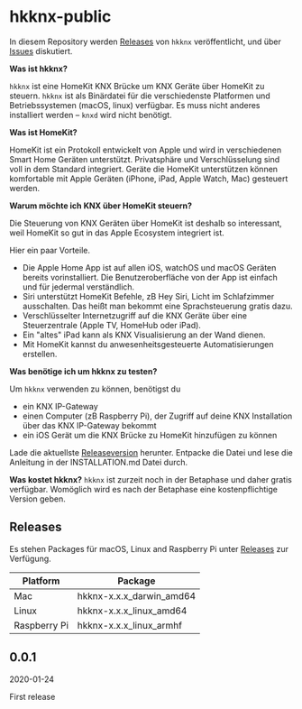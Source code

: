 # hkknx-public
In diesem Repository werden [Releases](https://github.com/brutella/hkknx-public/releases) von `hkknx` veröffentlicht, und über [Issues](https://github.com/brutella/hkknx-public/issues) diskutiert.

**Was ist hkknx?**

`hkknx` ist eine HomeKit KNX Brücke um KNX Geräte über HomeKit zu steuern. `hkknx` ist als Binärdatei für die verschiedenste Platformen und Betriebssystemen (macOS, linux) verfügbar. Es muss nicht anderes installiert werden – `knxd` wird nicht benötigt.

**Was ist HomeKit?**

HomeKit ist ein Protokoll entwickelt von Apple und wird in verschiedenen Smart Home Geräten unterstützt.
Privatsphäre und Verschlüsselung sind voll in dem Standard integriert.
Geräte die HomeKit unterstützen können komfortable mit Apple Geräten (iPhone, iPad, Apple Watch, Mac) gesteuert werden.

**Warum möchte ich KNX über HomeKit steuern?**

Die Steuerung von KNX Geräten über HomeKit ist deshalb so interessant, weil HomeKit so gut in das Apple Ecosystem integriert ist.

Hier ein paar Vorteile.

- Die Apple Home App ist auf allen iOS, watchOS und macOS Geräten bereits vorinstalliert. Die Benutzeroberfläche von der App ist einfach und für jedermal verständlich.
- Siri unterstützt HomeKit Befehle, zB Hey Siri, Licht im Schlafzimmer ausschalten. Das heißt man bekommt eine Sprachsteuerung gratis dazu.
- Verschlüsselter Internetzugriff auf die KNX Geräte über eine Steuerzentrale (Apple TV, HomeHub oder iPad).
- Ein "altes" iPad kann als KNX Visualisierung an der Wand dienen.
- Mit HomeKit kannst du anwesenheitsgesteuerte Automatisierungen erstellen.

**Was benötige ich um hkknx zu testen?**

Um `hkknx` verwenden zu können, benötigst du

- ein KNX IP-Gateway
- einen Computer (zB Raspberry Pi), der Zugriff auf deine KNX Installation über das KNX IP-Gateway bekommt
- ein iOS Gerät um die KNX Brücke zu HomeKit hinzufügen zu können

Lade die aktuellste [Releaseversion](https://github.com/brutella/hkknx-public/releases) herunter.
Entpacke die Datei und lese die Anleitung in der INSTALLATION.md Datei durch.

**Was kostet hkknx?**
`hkknx` ist zurzeit noch in der Betaphase und daher gratis verfügbar.
Womöglich wird es nach der Betaphase eine kostenpflichtige Version geben.

## Releases

Es stehen Packages für macOS, Linux and Raspberry Pi unter [Releases](https://github.com/brutella/hkknx-public/releases) zur Verfügung.

| Platform  | Package |
| ------------- | ------------- |
| Mac  | hkknx-x.x.x_darwin_amd64  |
| Linux  | hkknx-x.x.x_linux_amd64  |
| Raspberry Pi  | hkknx-x.x.x_linux_armhf  |

## 0.0.1
2020-01-24

First release
